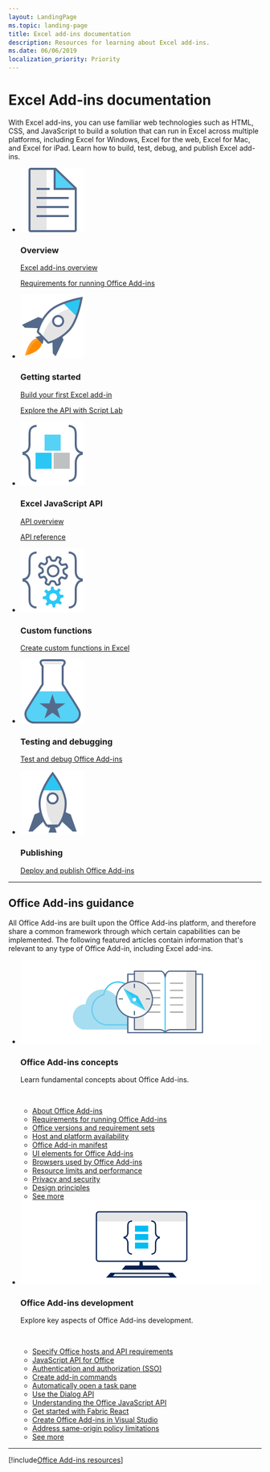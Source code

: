 ```yaml
---
layout: LandingPage
ms.topic: landing-page
title: Excel add-ins documentation
description: Resources for learning about Excel add-ins.
ms.date: 06/06/2019
localization_priority: Priority
---
```


# Excel Add-ins documentation

With Excel add-ins, you can use familiar web technologies such as HTML, CSS, and JavaScript to build a solution that can run in Excel across multiple platforms, including Excel for Windows, Excel for the web, Excel for Mac, and Excel for iPad. Learn how to build, test, debug, and publish Excel add-ins.

<ul class="panelContent cardsF">
    <li>
        <div class="cardSize">
            <div class="cardPadding">
                <div class="card">
                    <div class="cardImageOuter">
                        <div class="cardImage">
                            <img src="../images/index-excel/i_article.svg" alt="Overview" />
                        </div>
                    </div>
                    <div class="cardText">
                        <h3>Overview</h3>
                        <p><a href="excel-add-ins-overview.md">Excel add-ins overview</a></p>
                        <p><a href="../concepts/requirements-for-running-office-add-ins.md">Requirements for running Office Add-ins</a></p>
                    </div>
                </div>
            </div>
        </div>
    </li>
    <li>
        <div class="cardSize">
            <div class="cardPadding">
                <div class="card">
                    <div class="cardImageOuter">
                        <div class="cardImage">
                            <img src="../images/index-excel/i_get-started.svg" alt="Getting started" />
                        </div>
                    </div>
                    <div class="cardText">
                        <h3>Getting started</h3>
                        <p><a href="excel-add-ins-get-started-overview.md">Build your first Excel add-in</a></p>
                        <p><a href="../overview/explore-with-script-lab.md">Explore the API with Script Lab</a></p>
                    </div>
                </div>
            </div>
        </div>
    </li>
    <li>
        <div class="cardSize">
            <div class="cardPadding">
                <div class="card">
                    <div class="cardImageOuter">
                        <div class="cardImage">
                            <img src="../images/index-excel/i_code-blocks.svg" alt="Excel JavaScript API" />
                        </div>
                    </div>
                    <div class="cardText">
                        <h3>Excel JavaScript API</h3>
                        <p><a href="../reference/overview/excel-add-ins-reference-overview.md">API overview</a></p>
                        <p><a href="/javascript/api/excel">API reference</a></p>
                    </div>
                </div>
            </div>
        </div>
    </li>
</ul>
<ul class="panelContent cardsF">
    <li>
        <div class="cardSize">
            <div class="cardPadding">
                <div class="card">
                    <div class="cardImageOuter">
                        <div class="cardImage">
                            <img src="../images/index-excel/i_code-automate.svg" alt="Custom functions" />
                        </div>
                    </div>
                    <div class="cardText">
                        <h3>Custom functions</h3>
                        <p><a href="custom-functions-overview.md">Create custom functions in Excel</a></p>
                    </div>
                </div>
            </div>
        </div>
    </li>
    <li>
        <div class="cardSize">
            <div class="cardPadding">
                <div class="card">
                    <div class="cardImageOuter">
                        <div class="cardImage">
                            <img src="../images/index-excel/i_recommended-testing.svg" alt="Testing and debugging" />
                        </div>
                    </div>
                    <div class="cardText">
                        <h3>Testing and debugging</h3>
                        <p><a href="../testing/test-debug-office-add-ins.md">Test and debug Office Add-ins</a></p>
                    </div>
                </div>
            </div>
        </div>
    </li>
    <li>
        <div class="cardSize">
            <div class="cardPadding">
                <div class="card">
                    <div class="cardImageOuter">
                        <div class="cardImage">
                            <img src="../images/index-excel/i_deploy.svg" alt="Publishing" />
                        </div>
                    </div>
                    <div class="cardText">
                        <h3>Publishing</h3>
                        <p><a href="../publish/publish.md">Deploy and publish Office Add-ins</a></p>
                    </div>
                </div>
            </div>
        </div>
    </li>
</ul>

---

<h2>Office Add-ins guidance</h2>
<p>All Office Add-ins are built upon the Office Add-ins platform, and therefore share a common framework through which certain capabilities can be implemented. The following featured articles contain information that's relevant to any type of Office Add-in, including Excel add-ins.</p>
<ul class="cardsK panelContent">
    <li>
        <div class="cardSize">
            <div class="cardPadding">
                <div class="card">
                    <div class="cardImageOuter">
                        <div class="cardImage bgdAccent1">
                            <img src="../images/index-excel/developer-documentation.svg" alt="Office Add-ins concepts graphic" data-linktype="external" class="x-hidden-focus"/>
                        </div>
                    </div>
                    <div class="cardText">
                        <h3>Office Add-ins concepts</h3>
                        <p>Learn fundamental concepts about Office Add-ins.</p>
                        <br/>
                        <ul>
                            <li><a href="../overview/office-add-ins.md">About Office Add-ins</a></li>
                            <li><a href="../concepts/requirements-for-running-office-add-ins.md">Requirements for running Office Add-ins</a></li>
                            <li><a href="../develop/office-versions-and-requirement-sets.md">Office versions and requirement sets</a></li>
                            <li><a href="../overview/office-add-in-availability.md">Host and platform availability</a></li>
                            <li><a href="../develop/add-in-manifests.md">Office Add-in manifest</a></li>
                            <li><a href="../design/interface-elements.md">UI elements for Office Add-ins</a></li>
                            <li><a href="../concepts/browsers-used-by-office-web-add-ins.md">Browsers used by Office Add-ins</a></li>
                            <li><a href="../concepts/resource-limits-and-performance-optimization.md">Resource limits and performance</a></li>
                            <li><a href="../concepts/privacy-and-security.md">Privacy and security</a></li>
                            <li><a href="../design/add-in-design.md">Design principles</a></li>
                            <li><a href="../concepts/add-in-development-best-practices.md">See more <span class="icon docon docon-chevron-right-light" aria-hidden="true"></span></a></li>
                        </ul>
                    </div>
                </div>
            </div>
        </div>
    </li>
    <li>
        <div class="cardSize">
            <div class="cardPadding">
                <div class="card">
                    <div class="cardImageOuter">
                        <div class="cardImage bgdAccent1">
                            <img src="../images/index-excel/monitor-with-code.svg" alt="Office Add-ins development graphic" data-linktype="external" class="x-hidden-focus"/>
                        </div>
                    </div>
                    <div class="cardText">
                        <h3>Office Add-ins development</h3>
                        <p>Explore key aspects of Office Add-ins development.</p>
                        <br/>
                        <ul>
                            <li><a href="../develop/specify-office-hosts-and-api-requirements.md">Specify Office hosts and API requirements</a></li>
                            <li><a href="../reference/javascript-api-for-office.md">JavaScript API for Office</a></li>
                            <li><a href="../develop/sso-in-office-add-ins.md">Authentication and authorization (SSO)</a></li>
                            <li><a href="../develop/create-addin-commands.md">Create add-in commands</a></li>
                            <li><a href="../develop/automatically-open-a-task-pane-with-a-document.md">Automatically open a task pane</a></li>
                            <li><a href="../develop/dialog-api-in-office-add-ins.md">Use the Dialog API</a></li>
                            <li><a href="../develop/understanding-the-javascript-api-for-office.md">Understanding the Office JavaScript API</a></li>
                            <li><a href="../design/using-office-ui-fabric-react.md">Get started with Fabric React</a></li>
                            <li><a href="../develop/create-and-debug-office-add-ins-in-visual-studio.md">Create Office Add-ins in Visual Studio</a></li>
                            <li><a href="../develop/addressing-same-origin-policy-limitations.md">Address same-origin policy limitations</a></li>
                            <li><a href="../develop/addressing-same-origin-policy-limitations.md">See more <span class="icon docon docon-chevron-right-light" aria-hidden="true"></span></a></li>
                        </ul>
                    </div>
                </div>
            </div>
        </div>
    </li>
</ul>

---

[!include[Office Add-ins resources](../includes/landing-page-resources.md)]

